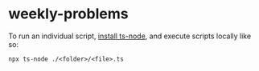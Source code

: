 # weekly-problems

To run an individual script, [install ts-node](https://www.npmjs.com/package/ts-node#installation), and execute scripts locally like so:

`npx ts-node ./<folder>/<file>.ts `
